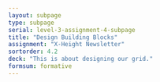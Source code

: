 ```yaml
---
layout: subpage
type: subpage
serial: level-3-assignment-4-subpage
title: "Design Building Blocks"
assignment: "X-Height Newsletter"
sortorder: 4.2
deck: "This is about designing our grid."
formsum: formative
---
```

